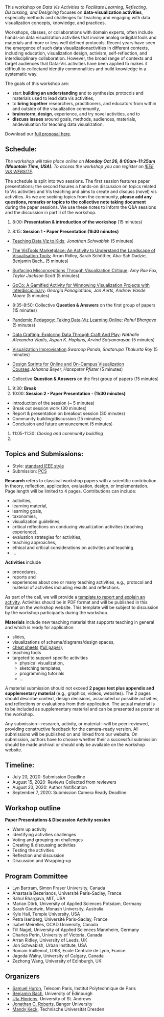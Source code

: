This workshop on _Data Vis Activities to Facilitate Learning, Reflecting, Discussing, and Designing_ focuses on __data-visualization activities__, especially methods and challenges for teaching and engaging with data visualization concepts, knowledge, and practices. 

Workshops, classes, or collaborations with domain experts, often include hands-on data visualization activities that involve analog ordigital tools and materials and more or less well defined protocols. Recent years have seen the emergence of such data visualizationactivities in different contexts, including education, visualization design, activism, self-reflection, and interdisciplinary collaboration. However, the  broad  range of contexts and  target audiences that Data-Vis activities have been applied to makes it difficult to collectand identify commonalities and build knowledge in a systematic way. 

The goals of this workshop are:

* start __building an understanding__ and to synthesize protocols and materials used to lead data vis activities,
* to __bring together__ researchers, practitioners, and educators from within and outside of the visualization community,
* __brainstorm, design__, experience, and try novel activities, and to 
* __discuss issues__ around goals, methods, audiences, materials, andevaluation for teaching data visualization.

Download our [full proposal here](VIS2020_Teaching_Workshop.pdf).

## Schedule:

_The workshop will take place online on __Monday Oct 26, 8:00am-11:25am (Mountain Time, USA)__. To access the workshop you can register on [IEEE VIS WEBSITE](http://ieeevis.org/year/2020/info/registration/conference-registration)._

The schedule is split into two sessions. The first session features paper presentations; the second feaures a hands-on discussion on topics related to Vis activities and Vis teaching and aims to create and discuss (novel) vis activities. As we are seeking topics from the community, __please add any questions, remarks or topics to the collective note taking document__ during the paper sessions. We use these notes to inform the Q&A sessions and the discussion in part II of the workshop.

1. 8:00: __Presentation & introduction of the workshop__ (15 minutes)

1. 8:15: __Session 1 - Paper Presentation (1h30 minutes)__
  * [Teaching Data Viz to Kids](papers/7405-Schwabish-Jonathan.pdf); _Jonathan Schwabish_ (5 minutes)
  * [The VisTools Marketplace: An Activity to Understand the Landscape of Visualisation Tools](papers/1412-Ridley-Arran.pdf); Arran Ridley, Sarah Schöttler, Aba-Sah Dadzie, Benjamin Bach_ (5 minutes)
  * [Surfacing Misconceptions Through Visualization Critique](papers/2156-Fox-Amy.pdf): _Amy Rae Fox, Taylor Jackson Scott_ (5 minutes)
  * [GoCo: A Gamified Activity for Winnowing Visualization Projects with Interdisciplinary](papers/2154-Panagiotidou-Georgia.pdf): _Georgia Panagiotidou, Jan Aerts, Andrew Vande Moere_ (5 minutes)
  * 8:35-8:50: Collective __Question & Answers__ on the first group of  papers (15 minutes) 
  
  * [Pandemic Pedagogy: Taking Data-Viz Learning Online](papers/2067-Bhargava-Rahul.pdf): _Rahul Bhargava_ (5 minutes)
  * [Data Crafting: Exploring Data Through Craft And Play](papers/3670-Hopkins-Aspen-1column.pdf): _Nathalie Alexandra Vladis, Aspen K. Hopkins, Arvind Satyanarayan_ (5 minutes) 
  *  [Visualization Improvisation](papers/vis20s-sub3029-cam-i26-footer.pdf):_Swaroop Panda, Shatarupa Thakurta Roy_ (5 minutes)
  *  [Design Sprints for Online and On-Campus Visualization Courses](papers/9456-Beyer-Johanna.pdf):_Johanna Beyer, Hanspeter Pfister_ (5 minutes)
  * Collective __Question & Answers__ on the first group of  papers (15 minutes)
1. 9:30: __Break__
1. 10:00: __Session 2 - Paper Presentation  - (1h30 minutes)__
  * Introduction of the session			(~ 5 minutes)
  * Break out session work 			    (30 minutes)
  * Report & presentation on breakout session 	(30 minutes)
  * Community building/discussion		(15 minutes)
  * Conclusion and future announcement 	(5 minutes)
1. 11:05-11:30: _Closing and community buildling_
1. 

## Topics and Submissions: 

* Style: [standard IEEE style](http://vgtc.org/publications/journal)
* Submission: [PCS](https://new.precisionconference.com)

__Research__ refers to classical workshop papers with a scientific contribution in theory, reflection, application, evaluation, design, or implementation. Page length will be limited to 4 pages. Contributions can include: 
* activities, 
* learning material,
* learning goals,
* taxonomies,
* visualization guidelines,
* critical reflections on conducing visualization activities (teaching experience),
* evaluation strategies for activities, 
* teaching approaches, 
* ethical and critical considerations on activities and teaching.
* ...

__Activities__ include 
* procedures, 
* reports and 
* experiences about one or many teaching activities, e.g., protocol and material of activities including results and reflections. 


As part of the call, we will provide a [template to report and explain an activity](activity-template). Activities should be in PDF format and will be published in this format on the workshop website. This template will be subject to discussion by the workshop participants during the workshop.

__Materials__ include new teaching material that supports teaching in general and which is ready for application 
* slides, 
* visualizations of schema/diagrams/design spaces, 
* [cheat sheets](http://visualizationcheatsheets.github.io) ([full paper](https://visualizationcheatsheets.github.io/Wang2020cheatsheets.pdf)), 
* teaching tools
* targeted to support specific activities 
  * physical visualization, 
  * sketching templates, 
  * programming tutorials
  * ... 
  

A material submission should not exceed __2 pages text plus appendix and supplementary material__ (e.g., graphics, videos, websites). The 2 pages should describe context, design decisions, associated or possible activities, and reflections or evaluations from their application. The actual material is to be included as supplementary material and can be presented as poster at the workshop.

Any submission—research, activity, or material—will be peer-reviewed, providing constructive feedback for the camera-ready version. All submissions will be published on and linked from our website. On submission, authors have to choose whether their a successful submission should be made archival or should only be available on the workshop website.

## Timeline:

* July 20, 2020: Submission Deadline
* August 15, 2020: Reviews Collected from reviewers
* August 20, 2020: Author Notification
* September 7, 2020: Submission Camera Ready Deadline

## Workshop outline

__Paper Presentations & Discussion__
__Activity session__ 
* Warm up activity
* Identifying activities challenges
* Voting and grouping on challenges
* Creating & discussing activities
* Testing the activities
* Reflection and discussion
* Discussion and Wrapping-up

## Program Committee

* Lyn Bartram, Simon Fraser University, Canada
* Anastasia Bezerianos, Université Paris-Saclay, France
* Rahul Bhargava, MIT, USA
* Marian Dörk, University of Applied Sciences Potsdam, Germany
* Sarah Goodwin, Monash University, Australia
* Kyle Hall, Temple University, USA
* Petra Isenberg, Université Paris-Saclay, France
* Isabel Meirelles, OCAD University, Canada
* Till Nagel, University of Applied Sciences Mannheim, Germany
* Charles Perin, University of Victoria, Canada
* Arran Ridley, University of Leeds, UK
* Jon Schwabish, Urban Institute, USA
* Romain Vuillemot, LIRIS, Ecole Centrale de Lyon, France
* Jagoda Walny, University of Calgary, Canada
* Zezhong Wang, University of Edinburgh, UK

## Organizers

* [Samuel Huron](https://perso.telecom-paristech.fr/shuron/#!index.md), Telecom Paris, Institut Polytechnique de Paris
* [Benjamin Bach](http://benjbach.me), University of Edinburgh 
* [Uta Hinrichs](http://utahinrichs.de), University of St. Andrews
* [Jonathan C. Roberts](https://www.bangor.ac.uk/computer-science-and-electronic-engineering/staff/jonathan-roberts/en), Bangor University
* [Mandy Keck](http://www.visual-search.org), Technische Universität Dresden





